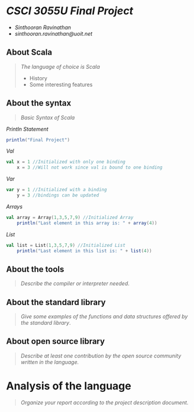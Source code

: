 # _CSCI 3055U Final Project_

- _Sinthooran Ravinathan_
- _sinthooran.ravinathan@uoit.net_

## About Scala

> _The language of choice is Scala_
>
> - History
> - Some interesting features

## About the syntax

> _Basic Syntax of Scala_

*Println Statement*

```scala
println("Final Project")
```

*Val*

```scala
val x = 1 //Initialized with only one binding
    x = 3 //Will not work since val is bound to one binding
```

*Var*

```scala
var y = 1 //Initialized with a binding
    y = 3 //bindings can be updated
```

*Arrays*

```scala
val array = Array(1,3,5,7,9) //Initialized Array
    println("Last element in this array is: " + array(4))
```

*List*

```scala
val list = List(1,3,5,7,9) //Initialized List
    println("Last element in this list is: " + list(4))
```

## About the tools

> _Describe the compiler or interpreter needed_.

## About the standard library

> _Give some examples of the functions and data structures
> offered by the standard library_.

## About open source library

> _Describe at least one contribution by the open source
community written in the language._

# Analysis of the language

> _Organize your report according to the project description
document_.


